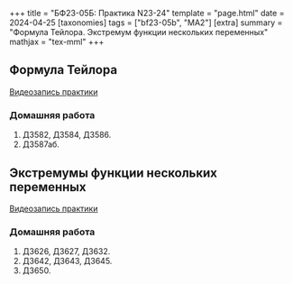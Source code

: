 +++
title = "БФ23-05Б: Практика N23-24"
template = "page.html"
date = 2024-04-25
[taxonomies]
tags = ["bf23-05b", "MA2"]
[extra]
summary = "Формула Тейлора. Экстремум функции нескольких переменных"
mathjax = "tex-mml"
+++

<!-- more -->

## Формула Тейлора

[Видеозапись практики](https://youtu.be/8v9dLNwIToM?si=qoivrXYRyxOGbTcm&t=2160)

### Домашняя работа
1. Д3582, Д3584, Д3586.
2. Д3587аб.

## Экстремумы функции нескольких переменных

[Видеозапись практики](https://www.youtube.com/watch?v=5yVSct1vKHQ)

### Домашняя работа
1. Д3626, Д3627, Д3632. 
2. Д3642, Д3643, Д3645.
3. Д3650.
